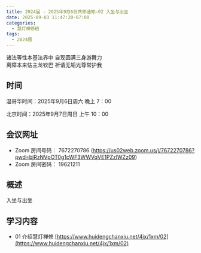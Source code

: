 ```yaml
---
title: 2024届 - 2025年9月6日共修通知—02 入坐与出坐
date: 2025-09-03 11:47:20-07:00
categories:
  - 慧灯禅修班
tags:
  - 2024届
---
```

诸法等性本基法界中 自现圆满三身游舞力\
离障本来怙主龙钦巴 祈请无垢光尊常护我

## 时间

温哥华时间：2025年9月6日周六   晚上 7：00  

北京时间：2025年9月7日周日  上午 10：00

## 会议网址

* Zoom 房间号码： 7672270786 (<https://us02web.zoom.us/j/7672270786?pwd=bjRzNVpOT0g1cWF3WWVqVE1PZzlWZz09>) 
* Zoom 房间密码： 19621211

## 概述
入坐与出坐


## 学习内容

* 01 介绍慧灯禅修 [](https://www.huidengchanxiu.net/4jx/1xm/02)[](https://www.huidengchanxiu.net/4jx/1xm/02)[https://www.huidengchanxiu.net/4jx/1xm/02](https://www.huidengchanxiu.net/4jx/1xm/02)